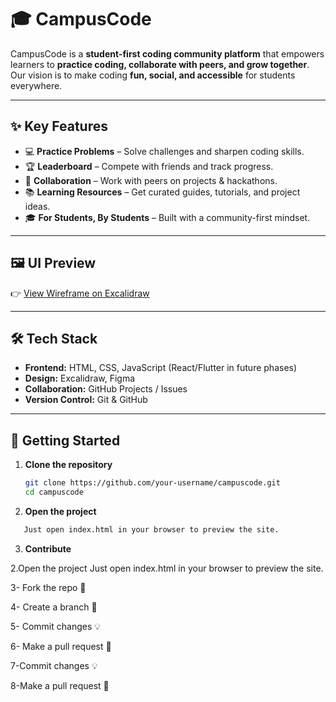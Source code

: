 # 🎓 CampusCode  

CampusCode is a **student-first coding community platform** that empowers learners to **practice coding, collaborate with peers, and grow together**.  
Our vision is to make coding **fun, social, and accessible** for students everywhere.  

---

## ✨ Key Features  

- 💻 **Practice Problems** – Solve challenges and sharpen coding skills.  
- 🏆 **Leaderboard** – Compete with friends and track progress.  
- 🤝 **Collaboration** – Work with peers on projects & hackathons.  
- 📚 **Learning Resources** – Get curated guides, tutorials, and project ideas.  
- 🎓 **For Students, By Students** – Built with a community-first mindset.  

---


## 🖼️ UI Preview  

👉 [View Wireframe on Excalidraw](https://excalidraw.com/#json=rGEmn13TMqaVI0_AR4XDD,SIFMWuVLbfh98lU9-ANjhQ)  

---

## 🛠️ Tech Stack  

- **Frontend:** HTML, CSS, JavaScript (React/Flutter in future phases)  
- **Design:** Excalidraw, Figma  
- **Collaboration:** GitHub Projects / Issues  
- **Version Control:** Git & GitHub  

---

## 🚀 Getting Started  

1. **Clone the repository**  
   ```bash
   git clone https://github.com/your-username/campuscode.git
   cd campuscode

   
2. **Open the project**
```bash
   Just open index.html in your browser to preview the site.
```
3. **Contribute**

2.Open the project
    Just open index.html in your browser to preview the site.


3- Fork the repo 🍴

4- Create a branch 🌱

5- Commit changes 💡

6- Make a pull request 🚀

7-Commit changes 💡

8-Make a pull request 🚀
